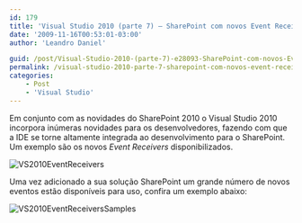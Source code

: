 ```yaml
---
id: 179
title: 'Visual Studio 2010 (parte 7) – SharePoint com novos Event Receivers'
date: '2009-11-16T00:53:01-03:00'
author: 'Leandro Daniel'

guid: /post/Visual-Studio-2010-(parte-7)-e28093-SharePoint-com-novos-Event-Receivers.aspx
permalink: /visual-studio-2010-parte-7-sharepoint-com-novos-event-receivers/
categories:
    - Post
    - 'Visual Studio'
---
```


Em conjunto com as novidades do SharePoint 2010 o Visual Studio 2010 incorpora inúmeras novidades para os desenvolvedores, fazendo com que a IDE se torne altamente integrada ao desenvolvimento para o SharePoint. Um exemplo são os novos *Event Receivers* disponibilizados.

![VS2010EventReceivers](http://leandrodaniel.com/pics/WindowsLiveWriter/VisualStudio2010parte7SharePointcomnovos/033DC007/VS2010EventReceivers.png "VS2010EventReceivers")

Uma vez adicionado a sua solução SharePoint um grande número de novos eventos estão disponíveis para uso, confira um exemplo abaixo:

![VS2010EventReceiversSamples](http://leandrodaniel.com/pics/WindowsLiveWriter/VisualStudio2010parte7SharePointcomnovos/79B4DBC3/VS2010EventReceiversSamples.png "VS2010EventReceiversSamples")